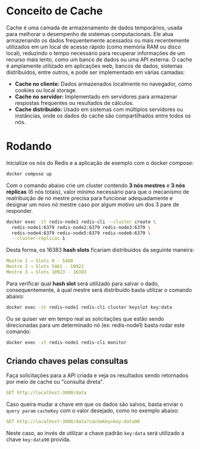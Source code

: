 # Conceito de Cache
Cache é uma camada de armazenamento de dados temporários, usada para melhorar o desempenho de sistemas computacionais. Ele atua armazenando os dados frequentemente acessados ou mais recentemente utilizados em um local de acesso rápido (como memória RAM ou disco local), reduzindo o tempo necessário para recuperar informações de um recurso mais lento, como um banco de dados ou uma API externa. O cache é amplamente utilizado em aplicações web, bancos de dados, sistemas distribuídos, entre outros, e pode ser implementado em várias camadas:

- **Cache no cliente:** Dados armazenados localmente no navegador, como cookies ou local storage.
- **Cache no servidor:** Implementado em servidores para armazenar respostas frequentes ou resultados de cálculos.
- **Cache distribuído:** Usado em sistemas com múltiplos servidores ou instâncias, onde os dados do cache são compartilhados entre todos os nós.

# Rodando

Inicialize os nós do Redis e a aplicação de exemplo com o docker compose:

```bash
docker compose up
```

Com o comando abaixo crie um cluster contendo **3 nós mestres** e **3 nós réplicas** (6 nós totais), valor mínimo necessário para que o mecanismo de reatribuição de nó mestre precisa para funcionar adequadamente e designar um novo nó mestre caso por algum motivo um dos 3 pare de responder.

```bash
docker exec -it redis-node1 redis-cli --cluster create \
  redis-node1:6379 redis-node2:6379 redis-node3:6379 \
  redis-node4:6379 redis-node5:6379 redis-node6:6379 \
  --cluster-replicas 1
```

Desta forma, os 16383 **hash slots** ficariam distribuídos da seguinte maneira:

```yaml
Mestre 1 → Slots 0 - 5460
Mestre 2 → Slots 5461 - 10922
Mestre 3 → Slots 10923 - 16383
```

Para verificar qual **hash slot** será utilizado para salvar o dado, consequentemente, 
à qual mestre será distribuído basta utilizar o comando abaixo:
```bash
docker exec -it redis-node1 redis-cli cluster keyslot key:data
```

Ou se quiser ver em tempo real as solicitações que estão sendo direcionadas para um determinado nó (ex: redis-node1) basta rodar este comando:
```bash
docker exec -it redis-node1 redis-cli monitor
```

## Criando chaves pelas consultas

Faça solicitações para a API criada e veja os resultados sendo retornados por meio de cache ou "consulta direta".

```yml
GET http://localhost:3000/data
```

Caso queira mudar a chave em que os dados são salvos, basta enviar o `query param`
`cacheKey` com o valor desejado, como no exemplo abaixo:

```yml
GET http://localhost:3000/data?cacheKey=key:data90
```

Neste caso, ao invés de utilizar a chave padrão `key:data` será utilizado a chave `key:data90` provida.